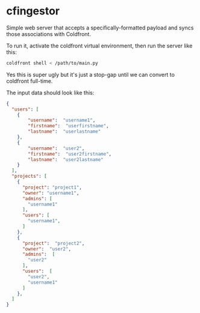 # cfingestor

Simple web server that accepts a specifically-formatted payload and syncs those associations with Coldfront.

To run it, activate the coldfront virtual environment, then run the server like this:

```bash
coldfront shell < /path/to/main.py
```

Yes this is super ugly but it's just a stop-gap until we can convert to coldfront full-time.

The input data should look like this:

```json
{
  "users": [
    {
        "username":  "username1",
        "firstname":  "userfirstname",
        "lastname":  "userlastname"
    },
    {
        "username":  "user2",
        "firstname":  "user2firstname",
        "lastname":  "user2lastname"
    }
  ],
  "projects": [
    {
      "project": "project1",
      "owner": "username1",
      "admins": [
        "username1"
      ],
      "users": [
        "username1",
      ]
    },
    {
      "project":  "project2",
      "owner":  "user2",
      "admins":  [
        "user2"
      ],
      "users":  [
        "user2",
        "username1"
      ]
    },
  ]
}
```

